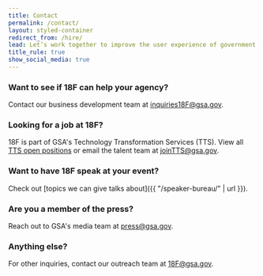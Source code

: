 ```yaml
---
title: Contact
permalink: /contact/
layout: styled-container
redirect_from: /hire/
lead: Let’s work together to improve the user experience of government.
title_rule: true
show_social_media: true
---
```

### Want to see if 18F can help your agency?
Contact our business development team at [inquiries18F@gsa.gov](mailto:inquiries18F@gsa.gov).

### Looking for a job at 18F?
18F is part of GSA's Technology Transformation Services (TTS). View all [TTS open positions](https://join.tts.gsa.gov/) or email the talent team at [joinTTS@gsa.gov](mailto:joinTTS@gsa.gov).

### Want to have 18F speak at your event?
Check out [topics we can give talks about]({{ "/speaker-bureau/" | url }}).

### Are you a member of the press?
Reach out to GSA's media team at [press@gsa.gov](mailto:press@gsa.gov).

### Anything else?
For other inquiries, contact our outreach team at [18F@gsa.gov](mailto:18F@gsa.gov).
